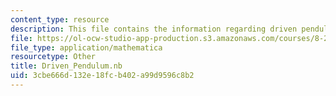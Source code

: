 ```yaml
---
content_type: resource
description: This file contains the information regarding driven pendulum.
file: https://ol-ocw-studio-app-production.s3.amazonaws.com/courses/8-223-classical-mechanics-ii-january-iap-2017/3cbe666d132e18fcb402a99d9596c8b2_Driven_Pendulum.nb
file_type: application/mathematica
resourcetype: Other
title: Driven_Pendulum.nb
uid: 3cbe666d-132e-18fc-b402-a99d9596c8b2
---
```

